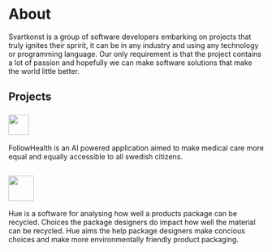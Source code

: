 # About
Svartkonst is a group of software developers embarking on projects that truly ignites their spririt, it can be in any industry and using any technology or programming language. Our only requirement is that the project contains a lot of passion and hopefully we can make software solutions that make the world little better.

## Projects

### <div align="left"><img src="https://raw.githubusercontent.com/svartkonst/organization-docs/refs/heads/main/logo-outline.svg?token=GHSAT0AAAAAAC45ZUYIZHEIR6LGL3PQBE6KZ4FA3GQ" width="40"></div>
FollowHealth is an AI powered application aimed to make medical care more equal and equally accessible to all swedish citizens. 

##
### <div align="left"> <img src="https://user-images.githubusercontent.com/79652716/202530315-99680608-f745-45e1-af50-7c9730fe187d.png" width="50"> </div>

Hue is a software for analysing how well a products package can be recycled. Choices the package designers do impact how well the material can be recycled. Hue aims the help package designers make concious choices and make more environmentally friendly product packaging. 

